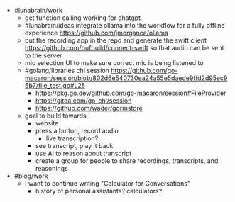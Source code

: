 - #lunabrain/work
	- get function calling working for chatgpt
	- #lunabrain/ideas integrate ollama into the workflow for a fully offline experience https://github.com/jmorganca/ollama
	- put the recording app in the repo and generate the swift client https://github.com/bufbuild/connect-swift so that audio can be sent to the server
	- mic selection UI to make sure correct mic is being listened to
	- #golang/libraries chi session https://github.com/go-macaron/session/blob/802d6e540730ea24a55e5daede9ffd2d95ec95b7/file_test.go#L25
		- https://pkg.go.dev/github.com/go-macaron/session#FileProvider
		- https://gitea.com/go-chi/session
		- https://github.com/wader/gormstore
	- goal to build towards
		- website
		- press a button, record audio
			- live transcription?
		- see transcript, play it back
		- use AI to reason about transcript
		- create a group for people to share recordings, transcripts, and reasonings
- #blog/work
	- I want to continue writing "Calculator for Conversations"
		- history of personal assistants? calculators?